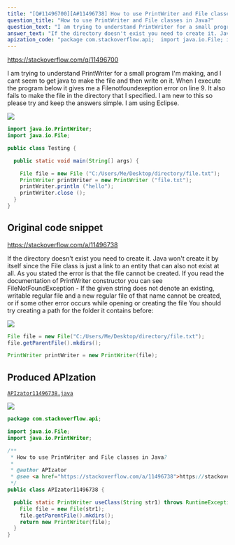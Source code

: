 ```yaml
---
title: "[Q#11496700][A#11496738] How to use PrintWriter and File classes in Java?"
question_title: "How to use PrintWriter and File classes in Java?"
question_text: "I am trying to understand PrintWriter for a small program I'm making, and I cant seem to get java to make the file and then write on it. When I execute the program below it gives me a Filenotfoundexeption error on line 9. It also fails to make the file in the directory that I specified. I am new to this so please try and keep the answers simple. I am using Eclipse."
answer_text: "If the directory doesn't exist you need to create it. Java won't create it by itself since the File class is just a link to an entity that can also not exist at all. As you stated the error is that the file cannot be created. If you read the documentation of PrintWriter constructor you can see FileNotFoundException - If the given string does not denote an existing, writable regular file and a new regular file of that name cannot be created, or if some other error occurs while opening or creating the file You should try creating a path for the folder it contains before:"
apization_code: "package com.stackoverflow.api;  import java.io.File; import java.io.PrintWriter;  /**  * How to use PrintWriter and File classes in Java?  *  * @author APIzator  * @see <a href=\"https://stackoverflow.com/a/11496738\">https://stackoverflow.com/a/11496738</a>  */ public class APIzator11496738 {    public static PrintWriter useClass(String str1) throws RuntimeException {     File file = new File(str1);     file.getParentFile().mkdirs();     return new PrintWriter(file);   } }"
---
```


https://stackoverflow.com/q/11496700

I am trying to understand PrintWriter for a small program I&#x27;m making, and I cant seem to get java to make the file and then write on it. When I execute the program below it gives me a Filenotfoundexeption error on line 9. It also fails to make the file in the directory that I specified. I am new to this so please try and keep the answers simple. I am using Eclipse.


<div class="code-logo"><img src="/stackoverflow.png" /></div>

```java
import java.io.PrintWriter;
import java.io.File;

public class Testing {

  public static void main(String[] args) {

    File file = new File ("C:/Users/Me/Desktop/directory/file.txt");
    PrintWriter printWriter = new PrintWriter ("file.txt");
    printWriter.println ("hello");
    printWriter.close ();       
  }
}
```


## Original code snippet

https://stackoverflow.com/a/11496738

If the directory doesn&#x27;t exist you need to create it. Java won&#x27;t create it by itself since the File class is just a link to an entity that can also not exist at all.
As you stated the error is that the file cannot be created. If you read the documentation of PrintWriter constructor you can see
FileNotFoundException - If the given string does not denote an existing, writable regular file and a new regular file of that name cannot be created, or if some other error occurs while opening or creating the file
You should try creating a path for the folder it contains before:

<div class="code-logo"><img src="/stackoverflow.png" /></div>

```java
File file = new File("C:/Users/Me/Desktop/directory/file.txt");
file.getParentFile().mkdirs();

PrintWriter printWriter = new PrintWriter(file);
```

## Produced APIzation

[`APIzator11496738.java`](https://github.com/pasqualesalza/apization-temp-data/raw/master/search/APIzator11496738.java)

<div class="code-logo"><img src="/apizator.png" /></div>

```java
package com.stackoverflow.api;

import java.io.File;
import java.io.PrintWriter;

/**
 * How to use PrintWriter and File classes in Java?
 *
 * @author APIzator
 * @see <a href="https://stackoverflow.com/a/11496738">https://stackoverflow.com/a/11496738</a>
 */
public class APIzator11496738 {

  public static PrintWriter useClass(String str1) throws RuntimeException {
    File file = new File(str1);
    file.getParentFile().mkdirs();
    return new PrintWriter(file);
  }
}

```